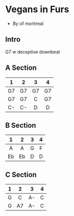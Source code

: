 Vegans in Furs
=============

- By of montreal

## Intro 
G7 w deceptive downbeat

## A Section

| 1 | 2 | 3 | 4 |
| :---: | :---: | :---: | :---: |
| G7 | G7 | G7 | G7 |
| G7 | G7 | C | G7 |
| C- | C- | D | D |

## B Section

| 1 | 2 | 3 | 4 |
| :---: | :---: | :---: | :---: |
| A | A | G | F |
| Eb | Eb | D | D |

## C Section

| 1 | 2 | 3 | 4 |
| :---: | :---: | :---: | :---: |
| G | C | A- | C |
| G | A7 | A- | C |




